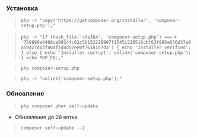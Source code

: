 ### Установка
> `php -r "copy('https://getcomposer.org/installer', 'composer-setup.php');"`

> `php -r "if (hash_file('sha384', 'composer-setup.php') ===` > ` '756890a4488ce9024fc62c56153228907f1545c228516cbf63f885e036d37e9a59d27d63f46af1d4d07ee0f76181c7d3') { echo 'Installer verified'; } else { echo 'Installer corrupt'; unlink('composer-setup.php'); } echo PHP_EOL;"`

> `php composer-setup.php`

> `php -r "unlink('composer-setup.php');"`

### Обновление
> `php composer.phar self-update`

* Обновление до 2й ветки

> `composer self-update --2`
